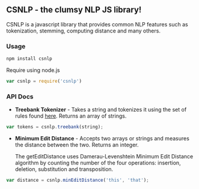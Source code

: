 ## CSNLP - the clumsy NLP JS library!

CSNLP is a javascript library that provides common NLP features such as tokenization, stemming, computing distance and many others.

### Usage

```bash
npm install csnlp
```

Require using node.js

```js
var csnlp = require('csnlp')
```

### API Docs

* <b>Treebank Tokenizer</b> - Takes a string and tokenizes it using the set of rules found [here](https://www.cis.upenn.edu/~treebank/tokenization.html). Returns an array of strings.

```js
var tokens = csnlp.treebank(string);
```

* <b>Minimum Edit Distance</b> - Accepts two arrays or strings and measures the distance between the two. Returns an integer.

  The getEditDistance uses Damerau-Levenshtein Minimum Edit Distance algorithm by counting the number of the four operations: insertion, deletion, substitution and transposition.

```js
var distance = csnlp.minEditDistance('this', 'that');
```
